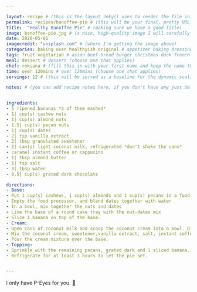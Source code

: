 ```yaml
---

layout: recipe # (this is the layout Jekyll uses to render the file in)
permalink: recipes/banoffee-pie # (this will be your final, pretty URL)
title:  "Healthy Banoffee Pie" # (making sure we have a good title)
image: banoffee-pie.jpg # (a nice, high-quality image I will carefully select for you)
date: 2020-05-01
imagecredit: "unsplash.com" # (where I'm getting the image above)
categories: baking oven healthyish original # appetizer baking dressing drink grill healthyish marinade oven pickling quick raw salad sandwich sauce snack soup
tags: fruit vegetarian # asian beef bread burger christmas duck french fruit indian italian mexican nuts pasta pork poultry rice seafood thanksgiving vegetarian
meal: dessert # dessert (choose one that applies)
chef: roksana # (fill this in with your first name and keep the name the same for all your recipes, since each chef has his own collection of recipes)
time: over 120mins # over 120mins (choose one that applies)
servings: 12 # (this will be served as a baseline for the dynamic scaling)

notes: # (you can add recipe notes here, if you don't have any just delete this whole section and it won't be processed)


ingredients:
- 5 ripened bananas *3 of them mashed*
- 1| cup(s) cashew nuts
- 1| cup(s) almond nuts
- 1.5| cup(s) pecan nuts
- 1| cup(s) dates
- 2| tsp vanilla extract 
- 2| tbsp granulated sweetener 
- 2| can(s) light coconut milk, refrigerated *don't shake the cans*
- caramel instant coffee or cappucino
- 1| tbsp almond butter
- 1| tsp salt
- 3| tbsp water
- 0.5| cup(s) grated dark chocolate

directions:
- Base:
- Put 1 cup(s) cashews, 1 cup(s) almonds and 1 cup(s) pecans in a food processor=
- Empty the food processor, and blend dates together with water 
- In a bowl, mix together the nuts and dates 
- Line the base of a round cake tray with the nut-dates mix
- Slice 1 banana on top of the base.
- Cream: 
- Open cans of coconut milk and scoop the coconut cream into a bowl. Discard(or drink) the cocounut water that is let at the bottom of the cans.
- Mix the coconut cream, sweetener,vanilla extract, salt, instant coffee/cappucino powder, almond butter, 3 mashed bananas using a hand mixer.
- Pour the cream mixture over the base.
- Topping: 
- Sprinkle with the remaining pecans, grated dark and 1 sliced banana. 
- Refrigerate for at least 3 hours to let the pie set.


--- 
```

<!-- Below is the description, just write what you want or leave it empty 😁 -->
I only have P-Eyes for you. 🔪 